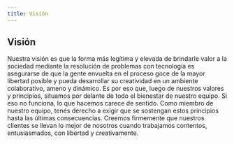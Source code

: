 ```yaml
---
title: Visión
---
```

## Visión
Nuestra visión es que la forma más legítima y elevada de brindarle valor a la sociedad mediante la resolución de problemas con tecnología es asegurarse de que la gente envuelta en el proceso goce de la mayor libertad posible y pueda desarrollar su creatividad en un ambiente colaborativo, ameno y dinámico. Es por eso que, luego de nuestros valores y principios, situamos por delante de todo el bienestar de nuestro equipo. Si eso no funciona, lo que hacemos carece de sentido. Como miembro de nuestro equipo, tenés derecho a exigir que se sostengan estos principios hasta las últimas consecuencias. Creemos firmemente que nuestros clientes se llevan lo mejor de nosotros cuando trabajamos contentos, entusiasmados, con libertad y creativamente.